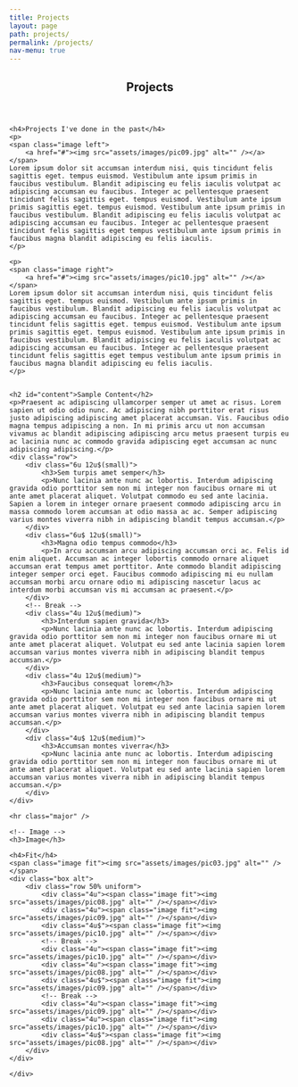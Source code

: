```yaml
---
title: Projects
layout: page
path: projects/
permalink: /projects/
nav-menu: true
---
```


<!-- Main -->
<div id="main" class="alt">

<!-- One -->
<section id="one">
	<div class="inner">
	<header class="major">
		<h1>Projects</h1>
	</header>

	<h4>Projects I've done in the past</h4>
	<p>
	<span class="image left">
		<a href="#"><img src="assets/images/pic09.jpg" alt="" /></a>
	</span>
	Lorem ipsum dolor sit accumsan interdum nisi, quis tincidunt felis sagittis eget. tempus euismod. Vestibulum ante ipsum primis in faucibus vestibulum. Blandit adipiscing eu felis iaculis volutpat ac adipiscing accumsan eu faucibus. Integer ac pellentesque praesent tincidunt felis sagittis eget. tempus euismod. Vestibulum ante ipsum primis sagittis eget. tempus euismod. Vestibulum ante ipsum primis in faucibus vestibulum. Blandit adipiscing eu felis iaculis volutpat ac adipiscing accumsan eu faucibus. Integer ac pellentesque praesent tincidunt felis sagittis eget tempus vestibulum ante ipsum primis in faucibus magna blandit adipiscing eu felis iaculis.
	</p>

	<p>
	<span class="image right">
		<a href="#"><img src="assets/images/pic10.jpg" alt="" /></a>
	</span>
	Lorem ipsum dolor sit accumsan interdum nisi, quis tincidunt felis sagittis eget. tempus euismod. Vestibulum ante ipsum primis in faucibus vestibulum. Blandit adipiscing eu felis iaculis volutpat ac adipiscing accumsan eu faucibus. Integer ac pellentesque praesent tincidunt felis sagittis eget. tempus euismod. Vestibulum ante ipsum primis sagittis eget. tempus euismod. Vestibulum ante ipsum primis in faucibus vestibulum. Blandit adipiscing eu felis iaculis volutpat ac adipiscing accumsan eu faucibus. Integer ac pellentesque praesent tincidunt felis sagittis eget tempus vestibulum ante ipsum primis in faucibus magna blandit adipiscing eu felis iaculis.
	</p>


	<h2 id="content">Sample Content</h2>
    <p>Praesent ac adipiscing ullamcorper semper ut amet ac risus. Lorem sapien ut odio odio nunc. Ac adipiscing nibh porttitor erat risus justo adipiscing adipiscing amet placerat accumsan. Vis. Faucibus odio magna tempus adipiscing a non. In mi primis arcu ut non accumsan vivamus ac blandit adipiscing adipiscing arcu metus praesent turpis eu ac lacinia nunc ac commodo gravida adipiscing eget accumsan ac nunc adipiscing adipiscing.</p>
    <div class="row">
	    <div class="6u 12u$(small)">
		    <h3>Sem turpis amet semper</h3>
		    <p>Nunc lacinia ante nunc ac lobortis. Interdum adipiscing gravida odio porttitor sem non mi integer non faucibus ornare mi ut ante amet placerat aliquet. Volutpat commodo eu sed ante lacinia. Sapien a lorem in integer ornare praesent commodo adipiscing arcu in massa commodo lorem accumsan at odio massa ac ac. Semper adipiscing varius montes viverra nibh in adipiscing blandit tempus accumsan.</p>
	    </div>
	    <div class="6u$ 12u$(small)">
		    <h3>Magna odio tempus commodo</h3>
		    <p>In arcu accumsan arcu adipiscing accumsan orci ac. Felis id enim aliquet. Accumsan ac integer lobortis commodo ornare aliquet accumsan erat tempus amet porttitor. Ante commodo blandit adipiscing integer semper orci eget. Faucibus commodo adipiscing mi eu nullam accumsan morbi arcu ornare odio mi adipiscing nascetur lacus ac interdum morbi accumsan vis mi accumsan ac praesent.</p>
	    </div>
	    <!-- Break -->
	    <div class="4u 12u$(medium)">
		    <h3>Interdum sapien gravida</h3>
		    <p>Nunc lacinia ante nunc ac lobortis. Interdum adipiscing gravida odio porttitor sem non mi integer non faucibus ornare mi ut ante amet placerat aliquet. Volutpat eu sed ante lacinia sapien lorem accumsan varius montes viverra nibh in adipiscing blandit tempus accumsan.</p>
	    </div>
	    <div class="4u 12u$(medium)">
		    <h3>Faucibus consequat lorem</h3>
		    <p>Nunc lacinia ante nunc ac lobortis. Interdum adipiscing gravida odio porttitor sem non mi integer non faucibus ornare mi ut ante amet placerat aliquet. Volutpat eu sed ante lacinia sapien lorem accumsan varius montes viverra nibh in adipiscing blandit tempus accumsan.</p>
	    </div>
	    <div class="4u$ 12u$(medium)">
		    <h3>Accumsan montes viverra</h3>
		    <p>Nunc lacinia ante nunc ac lobortis. Interdum adipiscing gravida odio porttitor sem non mi integer non faucibus ornare mi ut ante amet placerat aliquet. Volutpat eu sed ante lacinia sapien lorem accumsan varius montes viverra nibh in adipiscing blandit tempus accumsan.</p>
	    </div>
    </div>

    <hr class="major" />

    <!-- Image -->
    <h3>Image</h3>

    <h4>Fit</h4>
    <span class="image fit"><img src="assets/images/pic03.jpg" alt="" /></span>
    <div class="box alt">
	    <div class="row 50% uniform">
		    <div class="4u"><span class="image fit"><img src="assets/images/pic08.jpg" alt="" /></span></div>
		    <div class="4u"><span class="image fit"><img src="assets/images/pic09.jpg" alt="" /></span></div>
		    <div class="4u$"><span class="image fit"><img src="assets/images/pic10.jpg" alt="" /></span></div>
		    <!-- Break -->
		    <div class="4u"><span class="image fit"><img src="assets/images/pic10.jpg" alt="" /></span></div>
		    <div class="4u"><span class="image fit"><img src="assets/images/pic08.jpg" alt="" /></span></div>
		    <div class="4u$"><span class="image fit"><img src="assets/images/pic09.jpg" alt="" /></span></div>
		    <!-- Break -->
		    <div class="4u"><span class="image fit"><img src="assets/images/pic09.jpg" alt="" /></span></div>
		    <div class="4u"><span class="image fit"><img src="assets/images/pic10.jpg" alt="" /></span></div>
		    <div class="4u$"><span class="image fit"><img src="assets/images/pic08.jpg" alt="" /></span></div>
	    </div>
    </div>

    </div>

</section>

</div>

